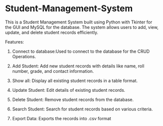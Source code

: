 # Student-Management-System
This is a Student Management System built using Python with Tkinter for the GUI and MySQL for the database. The system allows users to add, view, update, and delete student records efficiently.

Features:

1. Connect to database:Used to connect to the database for the CRUD Operations.

2. Add Student: Add new student records with details like name, roll number, grade, and contact information.

3. Show all: Display all existing student records in a table format.

4. Update Student: Edit details of existing student records.

5. Delete Student: Remove student records from the database.

6. Search Student: Search for student records based on various criteria.

7. Export Data: Exports the records into .csv format
